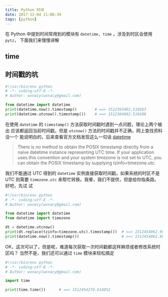 ```yaml
---
title: Python 时间
date: 2017-12-04 21:06:39
tags: [python]
---
```


在 Python 中提到时间常用到的模块有 `datetime, time` ，涉及到时区会使用 `pytz`，
下面我们来慢慢讲解

## time



## 时间戳的坑

```python
#!/usr/bin/env python
# -*- coding:utf-8 -*-
# Author: wxnacy(wxnacy@gmail.com)

from datetime import datetime
print(datetime.now().timestamp()        # ==> 1512393482.510263
print(datetime.utcnow().timestamp())    # ==> 1512364682.510288
```
在使用 `datetime` 的 `timestamp()` 方法获取时间戳时遇到一点问题，理论上两个输出
应该都返回当前时间戳，但是 `utcnow()` 方法的时间戳并不正确，网上查找资料没一个
能说明白的，后来查看官方文档发现这么一句话
[datetime](https://docs.python.org/dev/library/datetime.html#datetime.datetime.timestamp)
> There is no method to obtain the POSIX timestamp directly from a naive datetime
instance representing UTC time. If your application uses this convention and
your system timezone is not set to UTC, you can obtain the POSIX timestamp by
supplying tzinfo=timezone.utc:

我们不能通过 UTC 得到的 `datetime` 实例直接获取时间戳，如果系统的时区不是 UTC 
则需要 `timezone.utc` 来帮忙转换。我晕，我们不提供，但是给你指条路。好吧，先试
试
```python
#!/usr/bin/env python
# -*- coding:utf-8 -*-
# Author: wxnacy(wxnacy@gmail.com)

from datetime import datetime
from datetime import timezone

dt = datetime.utcnow()
print(dt.replace(tzinfo=timezone.utc).timestamp())  # ==> 1512454062.906826
print(datetime.now().timestamp())                   # ==> 1512454062.906826
```

OK，这次可以了，但是呢，难道每次获取一次时间戳都这样麻烦或者修改系统时区吗？
当然不是，我们还可以通过 `time` 模块来轻松搞定
```python
#!/usr/bin/env python
# -*- coding:utf-8 -*-
# Author: wxnacy(wxnacy@gmail.com)

import time

print(time.time())      # ==> 1512454270.614852
```

